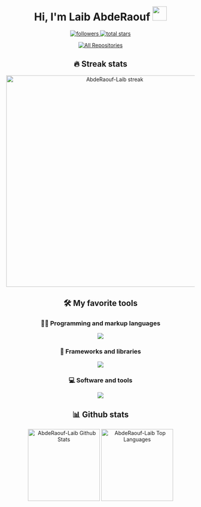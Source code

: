 <!-- Welcome Message -->
<div align="center">
  <h1>
    Hi, I'm Laib AbdeRaouf
    <img src="https://media.giphy.com/media/hvRJCLFzcasrR4ia7z/giphy.gif" width="38">
  </h1>
  
  <!-- Social Badges -->
  <p>
    <a href="https://github.com/AbdeRaouf-Laib"?tab=followers">
      <img alt="followers" title="Follow me on Github" src="https://custom-icon-badges.herokuapp.com/github/followers/AbdeRaouf-Laib?color=236ad3&labelColor=1155ba&style=for-the-badge&logo=person-add&label=Follow&logoColor=white"/>
    </a>
    <a href="https://github.com/AbdeRaouf-Laib?tab=repositories&sort=stargazers">
      <img alt="total stars" title="Total stars on GitHub" src="https://custom-icon-badges.herokuapp.com/github/stars/AbdeRaouf-Laib?color=55960c&style=for-the-badge&labelColor=488207&logo=star"/>
    </a>
  </p>
  <p>
    <a href="https://github.com/AbdeRaouf-Laib?tab=repositories&sort=stargazers"><img alt="All Repositories" title="All Repositories" src="https://custom-icon-badges.herokuapp.com/badge/-All%20Repos-2962FF?style=for-the-badge&logoColor=white&logo=repo"/></a>
  </p>

## 🔥 Streak stats

  <!-- GitHub Readme Streak Stats -->
  <p>
    <img width="564" title="My streak stats" alt="AbdeRaouf-Laib streak" src="http://github-readme-streak-stats.herokuapp.com?user=AbdeRaouf-Laib&theme=midnight-purple&hide_border=true"/>
  </p>

## 🛠️ My favorite tools

### 👨‍💻 Programming and markup languages

  <p>
      <img src="https://skillicons.dev/icons?i=c,css,html,js,py&theme=dark&perline=6">
  </p>

### 🧰 Frameworks and libraries

  <p>
      <img src="https://skillicons.dev/icons?i=ncurses,django&theme=dark&perline=6">
  </p>

### 💻 Software and tools

  <p>
      <img src="https://skillicons.dev/icons?i=linux,github,stackoverflow&theme=dark&perline=6">
  </p>

## 📊 Github stats


  <img alt="AbdeRaouf-Laib Github Stats" src="https://denvercoder1-github-readme-stats.vercel.app/api/?username=AbdeRaouf-Laib&show_icons=true&count_private=true&theme=midnight-purple&hide_border=true&bg_color=000000&title_color=4b0088&icon_color=4b0088" height="192px"/>
  <img alt="AbdeRaouf-Laib Top Languages" src="https://github-readme-stats.vercel.app/api/top-langs/?username=AbdeRaouf-Laib&langs_count=8&layout=compact&theme=midnight-purple&hide_border=true&bg_color=000000&title_color=4b0088&icon_color=4b0088&hide=Jupyter%20Notebook" height="192px"/>

</div>
